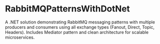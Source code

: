 # RabbitMQPatternsWithDotNet
A .NET solution demonstrating RabbitMQ messaging patterns with multiple producers and consumers using all exchange types (Fanout, Direct, Topic, Headers). Includes Mediator pattern and clean architecture for scalable microservices.
